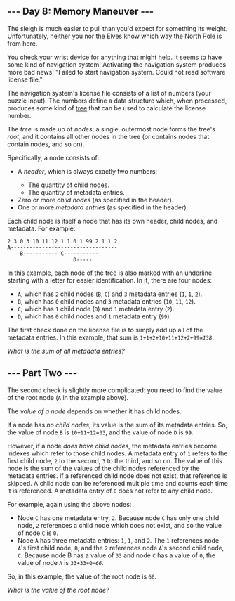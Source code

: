 ## --- Day 8: Memory Maneuver ---

The sleigh is much easier to pull than you'd expect for something its weight. Unfortunately, neither you nor the Elves know <span title="It's North. Obviously.">which way</span> the North Pole is from here.

You check your wrist device for anything that might help. It seems to have some kind of navigation system! Activating the navigation system produces more bad news: "Failed to start navigation system. Could not read software license file."

The navigation system's license file consists of a list of numbers (your puzzle input). The numbers define a data structure which, when processed, produces some kind of [tree](https://en.wikipedia.org/wiki/Tree_(data_structure)) that can be used to calculate the license number.

The _tree_ is made up of _nodes_; a single, outermost node forms the tree's _root_, and it contains all other nodes in the tree (or contains nodes that contain nodes, and so on).

Specifically, a node consists of:

*   A _header_, which is always exactly two numbers:
    
    *   The quantity of child nodes.
    *   The quantity of metadata entries.
    
    
    <li>Zero or more <em>child nodes</em> (as specified in the header).</li><li>One or more <em>metadata entries</em> (as specified in the header).</li>

Each child node is itself a node that has its own header, child nodes, and metadata. For example:

    2 3 0 3 10 11 12 1 1 0 1 99 2 1 1 2
    A----------------------------------
        B----------- C-----------
                         D-----

In this example, each node of the tree is also marked with an underline starting with a letter for easier identification. In it, there are four nodes:

*   `` A ``, which has `` 2 `` child nodes (`` B ``, `` C ``) and `` 3 `` metadata entries (`` 1 ``, `` 1 ``, `` 2 ``).
*   `` B ``, which has `` 0 `` child nodes and `` 3 `` metadata entries (`` 10 ``, `` 11 ``, `` 12 ``).
*   `` C ``, which has `` 1 `` child node (`` D ``) and `` 1 `` metadata entry (`` 2 ``).
*   `` D ``, which has `` 0 `` child nodes and `` 1 `` metadata entry (`` 99 ``).

The first check done on the license file is to simply add up all of the metadata entries. In this example, that sum is <code>1+1+2+10+11+12+2+99=<em>138</em></code>.

_What is the sum of all metadata entries?_

## --- Part Two ---

The second check is slightly more complicated: you need to find the value of the root node (`` A `` in the example above).

The _value of a node_ depends on whether it has child nodes.

If a node has _no child nodes_, its value is the sum of its metadata entries. So, the value of node `` B `` is `` 10+11+12=33 ``, and the value of node `` D `` is `` 99 ``.

However, if a node _does have child nodes_, the metadata entries become indexes which refer to those child nodes. A metadata entry of `` 1 `` refers to the first child node, `` 2 `` to the second, `` 3 `` to the third, and so on. The value of this node is the sum of the values of the child nodes referenced by the metadata entries. If a referenced child node does not exist, that reference is skipped. A child node can be referenced multiple time and counts each time it is referenced. A metadata entry of `` 0 `` does not refer to any child node.

For example, again using the above nodes:

*   Node `` C `` has one metadata entry, `` 2 ``. Because node `` C `` has only one child node, `` 2 `` references a child node which does not exist, and so the value of node `` C `` is `` 0 ``.
*   Node `` A `` has three metadata entries: `` 1 ``, `` 1 ``, and `` 2 ``. The `` 1 `` references node `` A ``'s first child node, `` B ``, and the `` 2 `` references node `` A ``'s second child node, `` C ``. Because node B has a value of `` 33 `` and node `` C `` has a value of `` 0 ``, the value of node `` A `` is <code>33+33+0=<em>66</em></code>.

So, in this example, the value of the root node is `` 66 ``.

_What is the value of the root node?_